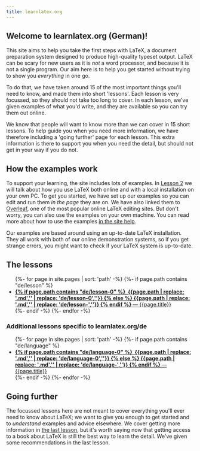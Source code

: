 ```yaml
---
title: learnlatex.org
---
```


## Welcome to learnlatex.org (German)!

This site aims to help you take the first steps with LaTeX, a document
preparation system designed to produce high-quality typeset output. LaTeX can
be scary for new users as it is _not_ a word processor, and because it is not a
single program. Our aim here is to help you get started without trying to show
you _everything_ in one go.

To do that, we have taken around 15 of the most important things you'll need to
know, and made them into short 'lessons'. Each lesson is very focussed, so they
should not take too long to cover. In each lesson, we've given examples of what
you'd write, and they are available so you can try them out online.

We know that people will want to know more than we can cover in 15 short
lessons. To help guide you when you need more information, we have therefore
including a 'going further' page for each lesson. This extra information is
there to support you when you need the detail, but should not get in your
way if you do not.

## How the examples work

To support your learning, the site includes lots of examples. In
[Lesson 2](de/lesson-02) we will talk about how you use LaTeX both online and with
a local installation on your own PC. To get you started, we have set up
our examples so you can edit and run them _in the page_ they are on. We
have also linked them to [Overleaf](https://www.overleaf.com), one of the
most popular online LaTeX editing sites. But don't worry, you can also
use the examples on your own machine. You can read more about how to use the
examples [in the site help](de/help).

Our examples are based around using an up-to-date LaTeX installation. They
all work with both of our online demonstration systems, so if you get strange
errors, you might want to check if your LaTeX system is up-to-date.

## The lessons

<ul>
{%- for page in site.pages | sort: 'path' -%}
{%- if page.path  contains "de/lesson" %}
<li><a href="{{page.path | replace: '.md',''}}">
<b>
{% if page.path contains "de/lesson-0" %}
&#160;{{page.path | replace: '.md','' | replace: 'de/lesson-0',''}}
{% else %}
{{page.path | replace: '.md','' | replace: 'de/lesson-',''}}
{% endif %}
</b>
&mdash; {{page.title}}</a></li>
{%- endif -%}
{%- endfor -%}
</ul>

### Additional lessons specific to learnlatex.org/de

<ul>
{%- for page in site.pages | sort: 'path' -%}
{%- if page.path  contains "de/language" %}
<li><a href="{{page.path | replace: '.md',''}}">
<b>
{% if page.path contains "de/language-0" %}
&#160;{{page.path | replace: '.md','' | replace: 'de/language-0',''}}
{% else %}
{{page.path | replace: '.md','' | replace: 'de/language-',''}}
{% endif %}
</b>
&mdash; {{page.title}}</a></li>
{%- endif -%}
{%- endfor -%}
</ul>

## Going further

The focussed lessons here are not meant to cover everything you'll ever need to
know about LaTeX; we want to give you enough to get started and to _understand_
examples and advice elsewhere. We cover getting more information in [the last
lesson](de/lesson-15), but it's worth saying now that getting access to a book
about LaTeX is still the  best way to learn the detail. We've given some
recommendations in the last lesson.
